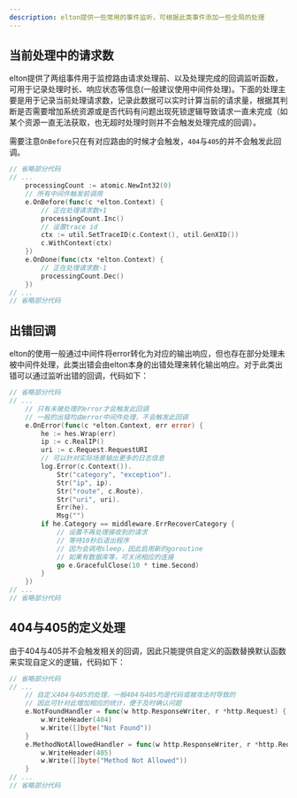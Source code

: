 ```yaml
---
description: elton提供一些常用的事件监听，可根据此类事件添加一些全局的处理
---
```


## 当前处理中的请求数

elton提供了两组事件用于监控路由请求处理前、以及处理完成的回调监听函数，可用于记录处理时长、响应状态等信息(一般建议使用中间件处理)。下面的处理主要是用于记录当前处理请求数，记录此数据可以实时计算当前的请求量，根据其判断是否需要增加系统资源或是否代码有问题出现死锁逻辑导致请求一直未完成（如某个资源一直无法获取，也无超时处理时则并不会触发处理完成的回调）。

需要注意`OnBefore`只在有对应路由的时候才会触发，`404`与`405`的并不会触发此回调。

```go
// 省略部分代码
// ...
	processingCount := atomic.NewInt32(0)
	// 所有中间件触发前调用
	e.OnBefore(func(c *elton.Context) {
		// 正在处理请求数+1
		processingCount.Inc()
		// 设置trace id
		ctx := util.SetTraceID(c.Context(), util.GenXID())
		c.WithContext(ctx)
	})
	e.OnDone(func(ctx *elton.Context) {
		// 正在处理请求数-1
		processingCount.Dec()
	})
// ...
// 省略部分代码
```

## 出错回调

elton的使用一般通过中间件将error转化为对应的输出响应，但也存在部分处理未被中间件处理，此类出错会由elton本身的出错处理来转化输出响应。对于此类出错可以通过监听出错的回调，代码如下：

```go
// 省略部分代码
// ...
	// 只有未被处理的error才会触发此回调
	// 一般的出错均由error中间件处理，不会触发此回调
	e.OnError(func(c *elton.Context, err error) {
		he := hes.Wrap(err)
		ip := c.RealIP()
		uri := c.Request.RequestURI
		// 可以针对实际场景输出更多的日志信息
		log.Error(c.Context()).
			Str("category", "exception").
			Str("ip", ip).
			Str("route", c.Route).
			Str("uri", uri).
			Err(he).
			Msg("")
		if he.Category == middleware.ErrRecoverCategory {
			// 设置不再处理接收到的请求
			// 等待10秒后退出程序
			// 因为会调用sleep，因此启用新的goroutine
			// 如果有数据库等，可关闭相应的连接
			go e.GracefulClose(10 * time.Second)
		}
	})
// ...
// 省略部分代码
```

## 404与405的定义处理

由于404与405并不会触发相关的回调，因此只能提供自定义的函数替换默认函数来实现自定义的逻辑，代码如下：

```go
// 省略部分代码
// ...
	// 自定义404与405的处理，一般404与405均是代码或被攻击时导致的
	// 因此可针对此增加相应的统计，便于及时确认问题
	e.NotFoundHandler = func(w http.ResponseWriter, r *http.Request) {
		w.WriteHeader(404)
		w.Write([]byte("Not Found"))
	}
	e.MethodNotAllowedHandler = func(w http.ResponseWriter, r *http.Request) {
		w.WriteHeader(405)
		w.Write([]byte("Method Not Allowed"))
	}
// ...
// 省略部分代码
```
